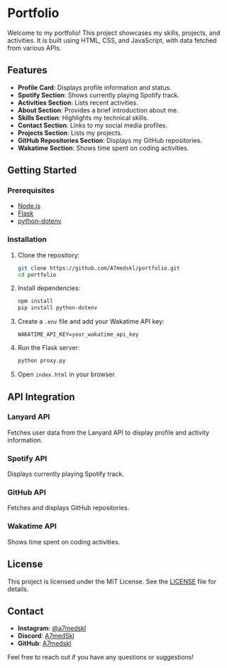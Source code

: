 # Portfolio

Welcome to my portfolio! This project showcases my skills, projects, and activities. It is built using HTML, CSS, and JavaScript, with data fetched from various APIs.

## Features

- **Profile Card**: Displays profile information and status.
- **Spotify Section**: Shows currently playing Spotify track.
- **Activities Section**: Lists recent activities.
- **About Section**: Provides a brief introduction about me.
- **Skills Section**: Highlights my technical skills.
- **Contact Section**: Links to my social media profiles.
- **Projects Section**: Lists my projects.
- **GitHub Repositories Section**: Displays my GitHub repositories.
- **Wakatime Section**: Shows time spent on coding activities.

## Getting Started

### Prerequisites

- [Node.js](https://nodejs.org/)
- [Flask](https://flask.palletsprojects.com/)
- [python-dotenv](https://pypi.org/project/python-dotenv/)

### Installation

1. Clone the repository:
    ```bash
    git clone https://github.com/A7medskl/portfolio.git
    cd portfolio
    ```

2. Install dependencies:
    ```bash
    npm install
    pip install python-dotenv
    ```

3. Create a `.env` file and add your Wakatime API key:
    ```env
    WAKATIME_API_KEY=your_wakatime_api_key
    ```

4. Run the Flask server:
    ```bash
    python proxy.py
    ```

5. Open `index.html` in your browser.

## API Integration

### Lanyard API

Fetches user data from the Lanyard API to display profile and activity information.

### Spotify API

Displays currently playing Spotify track.

### GitHub API

Fetches and displays GitHub repositories.

### Wakatime API

Shows time spent on coding activities.

## License

This project is licensed under the MIT License. See the [LICENSE](LICENSE) file for details.

## Contact

- **Instagram**: [@a7medskl](https://www.instagram.com/a7medskl)
- **Discord**: [A7medSkl](https://discord.com/users/789938424282742815)
- **GitHub**: [A7medskl](https://github.com/A7medskl)

Feel free to reach out if you have any questions or suggestions!
